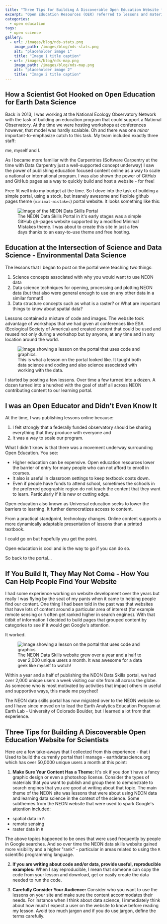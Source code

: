 ```yaml
---
title: "Three Tips for Building A Discoverable Open Education Website for Scientists"
excerpt: "Open Education Resources (OER) referred to lessons and materials that are published online for anyone to use. Here I present a few lessons learned from my experiences."
categories:
  - open education
tags:
  - open science
gallery:
  - url: /images/blog/nds-stats.png
    image_path: /images/blog/nds-stats.png
    alt: "placeholder image 1"
    title: "Image 1 title caption"
  - url: /images/blog/nds-map.png
    image_path: /images/blog/nds-map.png
    alt: "placeholder image 2"
    title: "Image 2 title caption"
---
```


## How a Scientist Got Hooked on Open Education for Earth Data Science

Back in 2013, I was working at the National Ecology Observatory Network with the
task of building an education program that could support a National Observatory.
At the time we were hosting workshops at conferences however, that model was
hardly scalable. Oh and there was one *minor* important-to-emphasize catch to
this task. My team included exactly three staff:

me, myself and I.

As I became more familiar with the Carpentries (Software
Carpentry at the time with Data Carpentry just a well-supported concept underway)
I saw the power of publishing education focused content online as a way to scale
a national or international program. I was also shown the power of GitHub and
GitHub pages as a way to quickly build and host a website - for free!

Free fit well into my budget at the time. So I dove into the task of building
a simple portal, using a stock, but insanely awesome and flexible github pages
theme (`minimal-mistakes`) portal website. It looks something like this:

<figure>
  <img src="/images/blog/neon-data-skills.png" alt="Image of the NEON Data
  Skills Portal">
  <figcaption>The NEON Data Skills Portal in it's early stages was a simple GitHub
  gh-pages website supported by a modified Minimal Mistakes theme. I was
  about to create this site in just a few days thanks to an easy-to-use theme
  and free hosting.</figcaption>
</figure>


## Education at the Intersection of Science and Data Science  - Environmental Data Science
The lessons that I began to post on the portal were teaching two things:

1. Science concepts associated with why you would want to use NEON data  
1. Data science techniques for opening, processing and plotting NEON data (but that also were general enough to use on any other data in a similar format!)
1. Data structure concepts such as what is a raster? or What are important things to know about spatial data?

Lessons contained a mixture of code and images. The website took advantage of workshops that we had given at conferences like
ESA (Ecological Society of America) and created content that could be used and
reused not only during a workshop but by anyone, at any time and in any location
around the world.

<figure>
  <img src="/images/blog/nds-code-example.png" alt="Image showing a lesson on the portal that uses code and graphics.">
  <figcaption>This is what a lesson on the portal looked like. It taught both
  data science and coding and also science associated with working with the data.</figcaption>
</figure>

I started by posting a few lessons. Over time a few turned into a dozen. A dozen
turned into a hundred with the goal of staff all across NEON contributing content
to our learning portal.

## I was an Open Educator and Didn't Even Know It

At the time, I was publishing lessons online because:

1. I felt strongly that a federally funded observatory should be sharing everything that they produce with everyone and
2. It was a way to scale our program.

What I didn't know is that there was a movement underway surrounding Open Education.
You see:

* Higher education can be expensive. Open education resources lower the
barrier of entry for many people who can not afford to enroll in courses.
* It also is useful in classroom settings to keep textbook costs down.
* Even if people have funds to attend school, sometimes the schools in the preferred geographic region do not teach the content that they want to learn. Particularly if it is new or cutting edge.

Open education also known as Universal education seeks to lower the barriers to learning.
It further democratizes access to content.

From a practical standpoint, technology changes. Online content supports a more
dynamically adaptable presentation of lessons than a printed textbook.

I could go on but hopefully you get the point.

Open education is cool and is the way to go if you can do so.

So back to the portal...

## If You Build It, They May Not Come - How You Can Help People Find Your Website

I had some experience working on website development over the years but really
I was flying by the seat of my pants when it came to helping people find our
content. One thing I had been told in the past was that websites that have
lots of content around a particular area of interest (for example remote sensing
or `R` often get ranked higher in search engines). With that tidbit of information
I decided to build pages that grouped content by categories to see if it would
get Google's attention.

It worked.

<figure>
  <img src="/images/blog/nds-stats.png" alt="Image showing a lesson on the portal that uses code and graphics.">
  <figcaption>The NEON Data Skills website grew over a year and a half to over 2,000
  unique users a month. It was awesome for a data geek like myself to watch! </figcaption>
</figure>

Within a year and a half of publishing the NEON Data Skills portal, we had
over 2,000 unique users a week visiting our site from all across the globe. As
someone who is most motivated by activities that impact others in useful
and supportive ways, this made me psyched!

The NEON data skills portal has now migrated over to the NEON website so and
I have since moved on to lead the Earth Analytics Education Program at Earth
Lab - University of Colorado Boulder, but I learned a lot from that experience.

## Three Tips for Building A Discoverable Open Education Website for Scientists
Here are a few take-aways that I collected from this experience - that i Used to
build the currently portal that I manage - earthdatascience.org which has over
50,0000 unique users a month at this point:

1. **Make Sure Your Content Has a Theme:** It's ok if you don't have a fancy graphic design
or even a photoshop license. Consider the types of materials that you want to
publish and group them to demonstrate to search engines that you are good at
writing about that topic. The main theme of the NEON site was lessons that were
about using NEON data and learning data science in the context of the science.
Some subthemes from the NEON website that were used to spark Google's attention
included:
  * spatial data in `R`
  * remote sensing
  * raster data in `R`

The above topics happened to be ones that were used frequently by people in Google
searches. And so over time the NEON data skills website gained more visibility
and a higher "rank" - particular in areas related to using the `R` scientific
programming language.

2. **If you are writing about code and/or data, provide useful, reproducible examples:**
When I say reproducible, I mean that someone can copy the code from your lesson and
download, get or easily create the data needed to run the code.

3. **Carefully Consider Your Audience:** Consider who you want to use the lessons
on your site and make sure the content accommodates their needs. For instance
when I think about data science, I immediately think about how much I expect a
user on the website to know before reading my lesson. Avoid too much jargon and
if you do use jargon, define the terms carefully.   
